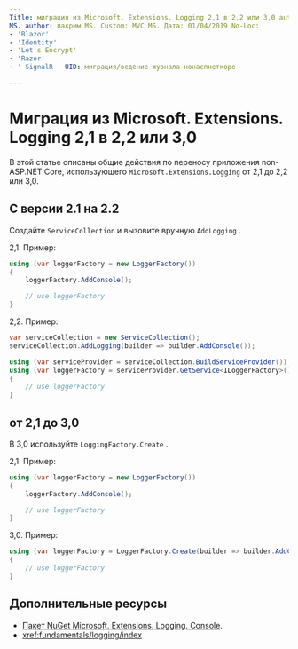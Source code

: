 ```yaml
---
Title: миграция из Microsoft. Extensions. Logging 2,1 в 2,2 или 3,0 author: пакрим Description: Узнайте, как перенести приложение non-ASP.NET Core, использующее Microsoft. Extensions. Logging от 2,1 до 2,2 или 3,0.
MS. author: пакрим MS. Custom: MVC MS. Дата: 01/04/2019 No-Loc:
- 'Blazor'
- 'Identity'
- 'Let's Encrypt'
- 'Razor'
- ' SignalR ' UID: миграция/ведение журнала-нонаспнеткоре

---
```


# <a name="migrate-from-microsoftextensionslogging-21-to-22-or-30"></a>Миграция из Microsoft. Extensions. Logging 2,1 в 2,2 или 3,0

В этой статье описаны общие действия по переносу приложения non-ASP.NET Core, использующего `Microsoft.Extensions.Logging` от 2,1 до 2,2 или 3,0.

## <a name="21-to-22"></a>С версии 2.1 на 2.2

Создайте `ServiceCollection` и вызовите вручную `AddLogging` .

2,1. Пример:

```csharp
using (var loggerFactory = new LoggerFactory())
{
    loggerFactory.AddConsole();

    // use loggerFactory
}
```

2,2. Пример:

```csharp
var serviceCollection = new ServiceCollection();
serviceCollection.AddLogging(builder => builder.AddConsole());

using (var serviceProvider = serviceCollection.BuildServiceProvider())
using (var loggerFactory = serviceProvider.GetService<ILoggerFactory>())
{
    // use loggerFactory
}
```

## <a name="21-to-30"></a>от 2,1 до 3,0

В 3,0 используйте `LoggingFactory.Create` .

2,1. Пример:

```csharp
using (var loggerFactory = new LoggerFactory())
{
    loggerFactory.AddConsole();

    // use loggerFactory
}
```

3,0. Пример:

```csharp
using (var loggerFactory = LoggerFactory.Create(builder => builder.AddConsole()))
{
    // use loggerFactory
}
```

## <a name="additional-resources"></a>Дополнительные ресурсы

* [Пакет NuGet Microsoft. Extensions. Logging. Console](https://www.nuget.org/packages/Microsoft.Extensions.Logging.Console/).
* <xref:fundamentals/logging/index>

